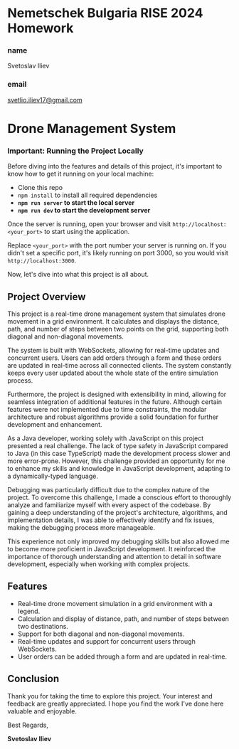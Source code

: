 # Nemetschek Bulgaria RISE 2024 Homework

### name

Svetoslav Iliev

### email

svetlio.iliev17@gmail.com

# Drone Management System

### **Important: Running the Project Locally**

Before diving into the features and details of this project, it's important to know how to get it running on your local machine:

- Clone this repo
- `npm install` to install all required dependencies
- **`npm run server` to start the local server**
- **`npm run dev` to start the development server**

Once the server is running, open your browser and visit `http://localhost:<your_port>` to start using the application.

Replace `<your_port>` with the port number your server is running on. If you didn't set a specific port, it's likely running on port 3000, so you would visit `http://localhost:3000`.

Now, let's dive into what this project is all about.

## Project Overview

This project is a real-time drone management system that simulates drone movement in a grid environment. It calculates and displays the distance, path, and number of steps between two points on the grid, supporting both diagonal and non-diagonal movements.

The system is built with WebSockets, allowing for real-time updates and concurrent users. Users can add orders through a form and these orders are updated in real-time across all connected clients. The system constantly keeps every user updated about the whole state of the entire simulation process.

Furthermore, the project is designed with extensibility in mind, allowing for seamless integration of additional features in the future. Although certain features were not implemented due to time constraints, the modular architecture and robust algorithms provide a solid foundation for further development and enhancement.

As a Java developer, working solely with JavaScript on this project presented a real challenge. The lack of type safety in JavaScript compared to Java (in this case TypeScript) made the development process slower and more error-prone. However, this challenge provided an opportunity for me to enhance my skills and knowledge in JavaScript development, adapting to a dynamically-typed language.

Debugging was particularly difficult due to the complex nature of the project. To overcome this challenge, I made a conscious effort to thoroughly analyze and familiarize myself with every aspect of the codebase. By gaining a deep understanding of the project's architecture, algorithms, and implementation details, I was able to effectively identify and fix issues, making the debugging process more manageable.

This experience not only improved my debugging skills but also allowed me to become more proficient in JavaScript development. It reinforced the importance of thorough understanding and attention to detail in software development, especially when working with complex projects.

## Features

- Real-time drone movement simulation in a grid environment with a legend.
- Calculation and display of distance, path, and number of steps between two destinations.
- Support for both diagonal and non-diagonal movements.
- Real-time updates and support for concurrent users through WebSockets.
- User orders can be added through a form and are updated in real-time.

## Conclusion

Thank you for taking the time to explore this project. Your interest and feedback are greatly appreciated. I hope you find the work I've done here valuable and enjoyable.

Best Regards,

**Svetoslav Iliev**
